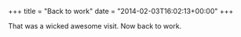 +++
title = "Back to work"
date = "2014-02-03T16:02:13+00:00"
+++

That was a wicked awesome visit. Now back to work.
			